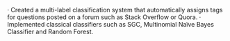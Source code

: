 · Created a multi-label classification system that automatically assigns tags for questions posted on a forum such as Stack Overflow or Quora.
· Implemented classical classifiers such as SGC, Multinomial Naïve Bayes Classifier and Random Forest.
